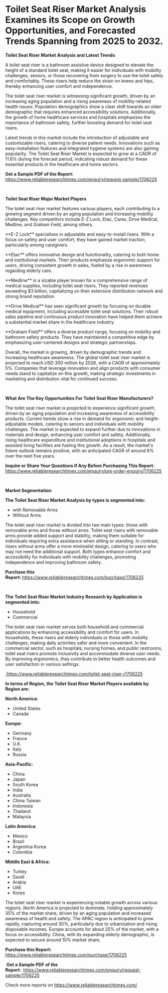 <p><h1>Toilet Seat Riser Market Analysis Examines its Scope on Growth Opportunities, and Forecasted Trends Spanning from 2025 to 2032.</h1></p><p><strong>Toilet Seat Riser Market Analysis and Latest Trends</strong></p>
<p><p>A toilet seat riser is a bathroom assistive device designed to elevate the height of a standard toilet seat, making it easier for individuals with mobility challenges, seniors, or those recovering from surgery to use the toilet safely and comfortably. These risers help reduce the strain on knees and hips, thereby enhancing user comfort and independence.</p><p>The toilet seat riser market is witnessing significant growth, driven by an increasing aging population and a rising awareness of mobility-related health issues. Population demographics show a clear shift towards an older demographic that requires enhanced accessibility solutions. Additionally, the growth of home healthcare services and hospitals emphasizes the importance of bathroom safety, further boosting demand for toilet seat risers.</p><p>Latest trends in this market include the introduction of adjustable and customizable risers, catering to diverse patient needs. Innovations such as easy-installation features and integrated hygiene systems are also gaining popularity. The Toilet Seat Riser Market is expected to grow at a CAGR of 11.6% during the forecast period, indicating robust demand for these essential products in the healthcare and home sectors.</p></p>
<p><strong>Get a Sample PDF of the Report:&nbsp;</strong> <a href="https://www.reliableresearchtimes.com/enquiry/request-sample/1706225?utm_campaign=2201&utm_medium=2&utm_source=Github&utm_content=ia&utm_term=27032025&utm_id=toilet-seat-riser">https://www.reliableresearchtimes.com/enquiry/request-sample/1706225</a></p>
<p>&nbsp;</p>
<p><strong>Toilet Seat Riser Major Market Players</strong></p>
<p><p>The toilet seat riser market features various players, each contributing to a growing segment driven by an aging population and increasing mobility challenges. Key competitors include E-Z Lock, Etac, Carex, Drive Medical, Medline, and Graham Field, among others.</p><p>**E-Z Lock** specializes in adjustable and easy-to-install risers. With a focus on safety and user comfort, they have gained market traction, particularly among caregivers.</p><p>**Etac** offers innovative design and functionality, catering to both home and institutional markets. Their products emphasize ergonomic support for users, driving consistent growth in sales, fueled by a rise in awareness regarding elderly care.</p><p>**Medline** is a sizable player known for a comprehensive range of medical supplies, including toilet seat risers. They reported revenues exceeding $3 billion, capitalizing on their extensive distribution network and strong brand reputation.</p><p>**Drive Medical** has seen significant growth by focusing on durable medical equipment, including accessible toilet seat solutions. Their robust sales pipeline and continuous product innovation have helped them achieve a substantial market share in the healthcare industry.</p><p>**Graham Field** offers a diverse product range, focusing on mobility and bathroom safety products. They have maintained a competitive edge by emphasizing user-centered designs and strategic partnerships.</p><p>Overall, the market is growing, driven by demographic trends and increasing healthcare awareness. The global toilet seat riser market is projected to reach USD 300 million by 2026, with a CAGR of approximately 5%. Companies that leverage innovation and align products with consumer needs stand to capitalize on this growth, making strategic investments in marketing and distribution vital for continued success.</p></p>
<p>&nbsp;</p>
<p><strong>What Are The Key Opportunities For Toilet Seat Riser Manufacturers?</strong></p>
<p><p>The toilet seat riser market is projected to experience significant growth, driven by an aging population and increasing awareness of accessibility products. Current trends show a rise in demand for ergonomic and height-adjustable models, catering to seniors and individuals with mobility challenges. The market is expected to expand further due to innovations in materials and design, enhancing user comfort and safety. Additionally, rising healthcare expenditure and institutional adoptions in hospitals and assisted living facilities are fueling this growth. As a result, the market's future outlook remains positive, with an anticipated CAGR of around 6% over the next five years.</p></p>
<p><strong>Inquire or Share Your Questions If Any Before Purchasing This Report:</strong> <a href="https://www.reliableresearchtimes.com/enquiry/pre-order-enquiry/1706225?utm_campaign=2201&utm_medium=2&utm_source=Github&utm_content=ia&utm_term=27032025&utm_id=toilet-seat-riser">https://www.reliableresearchtimes.com/enquiry/pre-order-enquiry/1706225</a></p>
<p>&nbsp;</p>
<p><strong>Market Segmentation</strong></p>
<p><strong>The Toilet Seat Riser Market Analysis by types is segmented into:</strong></p>
<p><ul><li>with Removable Arms</li><li>Without Arms</li></ul></p>
<p><p>The toilet seat riser market is divided into two main types: those with removable arms and those without arms. Toilet seat risers with removable arms provide added support and stability, making them suitable for individuals requiring extra assistance when sitting or standing. In contrast, risers without arms offer a more minimalist design, catering to users who may not need the additional support. Both types enhance comfort and accessibility for individuals with mobility challenges, promoting independence and improving bathroom safety.</p></p>
<p><strong>Purchase this Report:&nbsp;</strong><a href="https://www.reliableresearchtimes.com/purchase/1706225?utm_campaign=2201&utm_medium=2&utm_source=Github&utm_content=ia&utm_term=27032025&utm_id=toilet-seat-riser">https://www.reliableresearchtimes.com/purchase/1706225</a></p>
<p>&nbsp;</p>
<p><strong>The Toilet Seat Riser Market Industry Research by Application is segmented into:</strong></p>
<p><ul><li>Household</li><li>Commercial</li></ul></p>
<p><p>The toilet seat riser market serves both household and commercial applications by enhancing accessibility and comfort for users. In households, these risers aid elderly individuals or those with mobility challenges, making daily activities safer and more convenient. In the commercial sector, such as hospitals, nursing homes, and public restrooms, toilet seat risers promote inclusivity and accommodate diverse user needs. By improving ergonomics, they contribute to better health outcomes and user satisfaction in various settings.</p></p>
<p><a href="https://www.reliableresearchtimes.com/toilet-seat-riser-r1706225?utm_campaign=2201&utm_medium=2&utm_source=Github&utm_content=ia&utm_term=27032025&utm_id=toilet-seat-riser">&nbsp;https://www.reliableresearchtimes.com/toilet-seat-riser-r1706225</a></p>
<p><strong>In terms of Region, the Toilet Seat Riser Market Players available by Region are:</strong></p>
<p>
    <p> <strong> North America: </strong>
        <ul>
            <li>United States</li>
            <li>Canada</li>
        </ul>
        </p> 
    <p> <strong> Europe: </strong>
        <ul>
            <li>Germany</li>
            <li>France</li>
            <li>U.K.</li>
            <li>Italy</li>
            <li>Russia</li>
        </ul>
        </p> 
    <p> <strong> Asia-Pacific: </strong>
        <ul>
            <li>China</li>
            <li>Japan</li>
            <li>South Korea</li>
            <li>India</li>
            <li>Australia</li>
            <li>China Taiwan</li>
            <li>Indonesia</li>
            <li>Thailand</li>
            <li>Malaysia</li>
        </ul>
        </p> 
    <p> <strong> Latin America: </strong>
        <ul>
            <li>Mexico</li>
            <li>Brazil</li>
            <li>Argentina Korea</li>
            <li>Colombia</li>
        </ul>
        </p> 
    <p> <strong> Middle East & Africa: </strong>
        <ul>
            <li>Turkey</li>
            <li>Saudi</li>
            <li>Arabia</li>
            <li>UAE</li>
            <li>Korea</li>
        </ul>
    </p>
    </p>
<p><p>The toilet seat riser market is experiencing notable growth across various regions. North America is projected to dominate, holding approximately 35% of the market share, driven by an aging population and increased awareness of health and safety. The APAC region is anticipated to grow rapidly, capturing around 30%, particularly due to urbanization and rising disposable incomes. Europe accounts for about 25% of the market, with a focus on accessibility. China, with its expanding elderly demographic, is expected to secure around 10% market share.</p></p>
<p><strong>Purchase this Report: </strong><a href="https://www.reliableresearchtimes.com/purchase/1706225?utm_campaign=2201&utm_medium=2&utm_source=Github&utm_content=ia&utm_term=27032025&utm_id=toilet-seat-riser">https://www.reliableresearchtimes.com/purchase/1706225</a></p>
<p>&nbsp;<strong>Get a Sample PDF of the Report:&nbsp;&nbsp;</strong><a href="https://www.reliableresearchtimes.com/enquiry/request-sample/1706225?utm_campaign=2201&utm_medium=2&utm_source=Github&utm_content=ia&utm_term=27032025&utm_id=toilet-seat-riser">https://www.reliableresearchtimes.com/enquiry/request-sample/1706225</a></p>
<p><strong></strong></p>
<p>Check more reports on <a href="https://www.reliableresearchtimes.com/?utm_campaign=2201&utm_medium=2&utm_source=Github&utm_content=ia&utm_term=27032025&utm_id=toilet-seat-riser">https://www.reliableresearchtimes.com/</a></p>